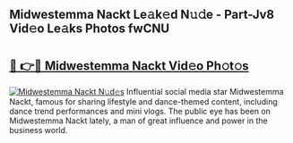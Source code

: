 ## Midwestemma Nackt Le𝚊k𝚎d N𝚞𝚍e - Part-Jv8 Vid𝚎o Le𝚊ks Photos fwCNU

# <h2><a href="http://fb4jdmv.evod.top/?m=Midwestemma+Nackt">🔗 👉🔴 Midwestemma Nackt Vid𝚎o Ph𝚘t𝚘s</a></h2>

[![Midwestemma Nackt N𝚞d𝚎s](https://i.imgur.com/8V9OHl7.gif)](http://fb4jdmv.evod.top/?m=Midwestemma+Nackt)
Influential social media star Midwestemma Nackt, famous for sharing lifestyle and dance-themed content, including dance trend performances and mini vlogs. The public eye has been on Midwestemma Nackt lately, a man of great influence and power in the business world. 
